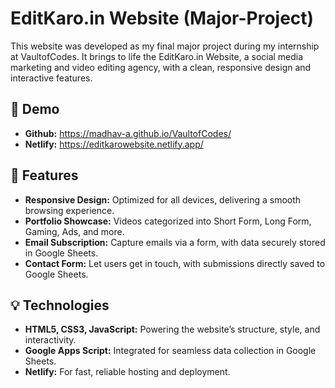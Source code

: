 # EditKaro.in Website (Major-Project)

This website was developed as my final major project during my internship at VaultofCodes. It brings to life the EditKaro.in Website, a social media marketing and video editing agency, with a clean, responsive design and interactive features.


## 🌟 Demo

- **Github:** https://madhav-a.github.io/VaultofCodes/
- **Netlify:** https://editkarowebsite.netlify.app/


## 🚀 Features

- **Responsive Design:**  Optimized for all devices, delivering a smooth browsing experience.
- **Portfolio Showcase:** Videos categorized into Short Form, Long Form, Gaming, Ads, and more.
- **Email Subscription:** Capture emails via a form, with data securely stored in Google Sheets.
- **Contact Form:** Let users get in touch, with submissions directly saved to Google Sheets.


## 💡 Technologies

- **HTML5, CSS3, JavaScript:** Powering the website’s structure, style, and interactivity.
- **Google Apps Script:** Integrated for seamless data collection in Google Sheets.
- **Netlify:** For fast, reliable hosting and deployment.
